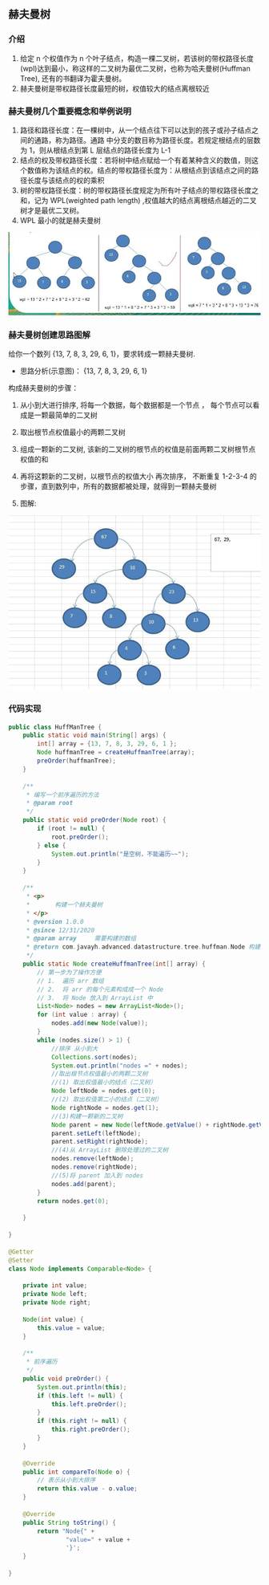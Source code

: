 ## 赫夫曼树

### 介绍

1)	给定 n 个权值作为 n 个叶子结点，构造一棵二叉树，若该树的带权路径长度(wpl)达到最小，称这样的二叉树为最优二叉树，也称为哈夫曼树(Huffman Tree), 还有的书翻译为霍夫曼树。
2)	赫夫曼树是带权路径长度最短的树，权值较大的结点离根较近
###	赫夫曼树几个重要概念和举例说明

1)	路径和路径长度：在一棵树中，从一个结点往下可以达到的孩子或孙子结点之间的通路，称为路径。通路
中分支的数目称为路径长度。若规定根结点的层数为 1，则从根结点到第 L 层结点的路径长度为 L-1
2)	结点的权及带权路径长度：若将树中结点赋给一个有着某种含义的数值，则这个数值称为该结点的权。结点的带权路径长度为：从根结点到该结点之间的路径长度与该结点的权的乘积
3)	树的带权路径长度：树的带权路径长度规定为所有叶子结点的带权路径长度之和，记为 WPL(weighted path length) ,权值越大的结点离根结点越近的二叉树才是最优二叉树。
4)	WPL 最小的就是赫夫曼树

![HeffmanTree01](img/heffman/HeffmanTree01.jpg)

### 赫夫曼树创建思路图解

给你一个数列 {13, 7, 8, 3, 29, 6, 1}，要求转成一颗赫夫曼树.

- 思路分析(示意图)：
{13, 7, 8, 3, 29, 6, 1}

构成赫夫曼树的步骤：
1)	从小到大进行排序, 将每一个数据，每个数据都是一个节点 ， 每个节点可以看成是一颗最简单的二叉树
2)	取出根节点权值最小的两颗二叉树
3)	组成一颗新的二叉树, 该新的二叉树的根节点的权值是前面两颗二叉树根节点权值的和
 
4)	再将这颗新的二叉树，以根节点的权值大小  再次排序，  不断重复	1-2-3-4 的步骤，直到数列中，所有的数据都被处理，就得到一颗赫夫曼树
5)	图解:

![HeffmanTree02](img/heffman/HeffmanTree02.jpg)

### 代码实现

```java
public class HuffManTree {
    public static void main(String[] args) {
        int[] array = {13, 7, 8, 3, 29, 6, 1 };
        Node huffmanTree = createHuffmanTree(array);
        preOrder(huffmanTree);
    }

    /**
     * 编写一个前序遍历的方法
     * @param root
     */
    public static void preOrder(Node root) {
        if (root != null) {
            root.preOrder();
        } else {
            System.out.println("是空树，不能遍历~~");
        }
    }

    /**
     * <p>
     *       构建一个赫夫曼树
     * </p>
     * @version 1.0.0
     * @since 12/31/2020
     * @param array     需要构建的数组
     * @return com.javayh.advanced.datastructure.tree.huffman.Node 构建后的赫夫曼树
     */
    public static Node createHuffmanTree(int[] array) {
        // 第一步为了操作方便
        // 1.  遍历 arr 数组
        // 2.  将 arr 的每个元素构成成一个 Node
        // 3.  将 Node 放入到 ArrayList 中
        List<Node> nodes = new ArrayList<Node>();
        for (int value : array) {
            nodes.add(new Node(value));
        }
        while (nodes.size() > 1) {
            //排序 从小到大
            Collections.sort(nodes);
            System.out.println("nodes =" + nodes);
            //取出根节点权值最小的两颗二叉树
            //(1) 取出权值最小的结点（二叉树）
            Node leftNode = nodes.get(0);
            //(2) 取出权值第二小的结点（二叉树）
            Node rightNode = nodes.get(1);
            //(3)构建一颗新的二叉树
            Node parent = new Node(leftNode.getValue() + rightNode.getValue());
            parent.setLeft(leftNode);
            parent.setRight(rightNode);
            //(4)从 ArrayList 删除处理过的二叉树
            nodes.remove(leftNode);
            nodes.remove(rightNode);
            //(5)将 parent 加入到 nodes
            nodes.add(parent);
        }
        return nodes.get(0);

    }

}

@Getter
@Setter
class Node implements Comparable<Node> {

    private int value;
    private Node left;
    private Node right;

    Node(int value) {
        this.value = value;
    }

    /**
     * 前序遍历
     */
    public void preOrder() {
        System.out.println(this);
        if (this.left != null) {
            this.left.preOrder();
        }
        if (this.right != null) {
            this.right.preOrder();
        }
    }

    @Override
    public int compareTo(Node o) {
        // 表示从小到大排序
        return this.value - o.value;
    }

    @Override
    public String toString() {
        return "Node{" +
                "value=" + value +
                '}';
    }

}
```



